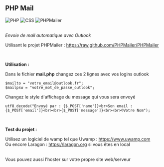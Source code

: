 <h2>PHP Mail</h2>
<div>
<a title="PHP"><img alt="PHP" src="https://img.shields.io/badge/PHP-Site%20web-purple"></a> <a title="CSS"><img alt="CSS" src="https://img.shields.io/badge/CSS-Style-blue"></a> <a title="PHPMailer"><img alt="PHPMailer" src="https://img.shields.io/badge/PHPMailer-Script-yellow"></a>
</div>
  
  <br>
  
*Envoie de mail automatique avec Outlook*

Utilisant le projet PHPMailer : https://raw.github.com/PHPMailer/PHPMailer

<br>

__Utilisation :__

Dans le fichier __mail.php__ changez ces 2 lignes avec vos logins outlook

```
$mailto = "votre_email@outlook.fr";
$mailpsw = "votre_mot_de_passe_outlook";
```

Changez le style d'affichage du message qui vous sera envoyé

```
utf8_decode("Envoyé par : {$_POST['name']}<br>Son email : {$_POST['email']}<br><br>{$_POST['message']}<br><br>©Votre Nom");
```

<br>

__Test du projet :__

Utilisez un logiciel de wamp tel que Uwamp : https://www.uwamp.com
<br>
Ou encore Laragon : https://laragon.org si vous êtes en local

<br>
Vous pouvez aussi l'hoster sur votre propre site web/serveur
